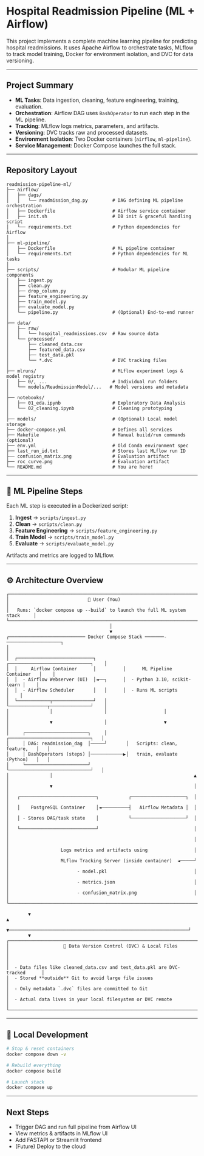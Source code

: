 
# Hospital Readmission Pipeline (ML + Airflow)

This project implements a complete machine learning pipeline for predicting hospital readmissions. It uses Apache Airflow to orchestrate tasks, MLflow to track model training, Docker for environment isolation, and DVC for data versioning.

---

## Project Summary

- **ML Tasks**: Data ingestion, cleaning, feature engineering, training, evaluation.
- **Orchestration**: Airflow DAG uses `BashOperator` to run each step in the ML pipeline.
- **Tracking**: MLflow logs metrics, parameters, and artifacts.
- **Versioning**: DVC tracks raw and processed datasets.
- **Environment Isolation**: Two Docker containers (`airflow`, `ml-pipeline`).
- **Service Management**: Docker Compose launches the full stack.

---

## Repository Layout

```
readmission-pipeline-ml/
├── airflow/
│   ├── dags/
│   │   └── readmission_dag.py         # DAG defining ML pipeline orchestration
│   ├── Dockerfile                     # Airflow service container
│   ├── init.sh                        # DB init & graceful handling script
│   └── requirements.txt               # Python dependencies for Airflow
│
├── ml-pipeline/
│   ├── Dockerfile                     # ML pipeline container
│   └── requirements.txt               # Python dependencies for ML tasks
│
├── scripts/                           # Modular ML pipeline components
│   ├── ingest.py
│   ├── clean.py
│   ├── drop_column.py
│   ├── feature_engineering.py
│   ├── train_model.py
│   ├── evaluate_model.py
│   └── pipeline.py                    # (Optional) End-to-end runner
│
├── data/
│   ├── raw/
│   │   └── hospital_readmissions.csv  # Raw source data
│   └── processed/
│       ├── cleaned_data.csv
│       ├── featured_data.csv
│       ├── test_data.pkl
│       └── *.dvc                      # DVC tracking files
│
├── mlruns/                            # MLflow experiment logs & model registry
│   ├── 0/, ...                        # Individual run folders
│   └── models/ReadmissionModel/...   # Model versions and metadata
│
├── notebooks/
│   ├── 01_eda.ipynb                   # Exploratory Data Analysis
│   └── 02_cleaning.ipynb              # Cleaning prototyping
│
├── models/                            # (Optional) Local model storage
├── docker-compose.yml                 # Defines all services
├── Makefile                           # Manual build/run commands (optional)
├── env.yml                            # Old Conda environment spec
├── last_run_id.txt                    # Stores last MLflow run ID
├── confusion_matrix.png               # Evaluation artifact
├── roc_curve.png                      # Evaluation artifact
└── README.md                          # You are here!
```

---

## 🧠 ML Pipeline Steps

Each ML step is executed in a Dockerized script:

1. **Ingest** → `scripts/ingest.py`
2. **Clean** → `scripts/clean.py`
3. **Feature Engineering** → `scripts/feature_engineering.py`
4. **Train Model** → `scripts/train_model.py`
5. **Evaluate** → `scripts/evaluate_model.py`

Artifacts and metrics are logged to MLflow.

---

## ⚙️ Architecture Overview

```
┌────────────────────────────────────────────────────────────────────────────┐
│                             🧠 User (You)                                   │
│   Runs: `docker compose up --build` to launch the full ML system stack     │
└────────────────────────────────────────────────────────────────────────────┘
                                      │
                                      ▼
┌──────────────────────────── Docker Compose Stack ───────-────────────────────┐
│                                                                              │
│  ┌────────────────────────────┐          ┌──────────────────────────────┐    │
│  │     Airflow Container      │          │      ML Pipeline Container   │    │
│  │  - Airflow Webserver (UI)  │◄──┐      │  - Python 3.10, scikit-learn │    │
│  │  - Airflow Scheduler       │   │      │  - Runs ML scripts           │    │
│  └────────────┬───────────────┘   │      └──────────────┬───────────────┘    │
│               │                   │                     │                    │
│               ▼                   │                     ▼                    │
│     ┌───────────────────────┐     │       ┌──────────────────────────────┐   │
│     │ DAG: readmission_dag  │─────┘       │   Scripts: clean, feature,   │   │
│     │ BashOperators (steps) │────────────▶│   train, evaluate (Python)   │   │
│     └───────────────────────┘             └──────────────────────────────┘   │
│               │                                                    ▲         │
│               ▼                                                    │         │
│   ┌────────────────────────────┐           ┌────────────────────┐  │         │
│   │    PostgreSQL Container    │◄──────────┤   Airflow Metadata │  │         │
│   │ - Stores DAG/task state    │           └────────────────────┘  │         │
│   └────────────────────────────┘                                   │         │
│                                                                    │         │
│                   Logs metrics and artifacts using                 │         │
│                   MLflow Tracking Server (inside container)  ◄─────┘         │
│                         - model.pkl                                │         │
│                         - metrics.json                             │         │
│                         - confusion_matrix.png                     │         │
└──────────────────────────────────────────────────────────────────────────────┘

        ▼                                                                  ▲
        ▼──────────────────────────────────────────────────────────────────┘
        ▼
┌────────────────────────────────────────────────────────────────────────────┐
│                    🧬 Data Version Control (DVC) & Local Files             │
│                                                                            │
│  - Data files like cleaned_data.csv and test_data.pkl are DVC-tracked      │
│  - Stored **outside** Git to avoid large file issues                       │
│  - Only metadata `.dvc` files are committed to Git                         │
│  - Actual data lives in your local filesystem or DVC remote                │
└────────────────────────────────────────────────────────────────────────────┘

```


---

## 🧪 Local Development

```bash
# Stop & reset containers
docker compose down -v

# Rebuild everything
docker compose build

# Launch stack
docker compose up
```

---

## Next Steps

- Trigger DAG and run full pipeline from Airflow UI
- View metrics & artifacts in MLflow UI
- Add FASTAPI or Streamlit frontend
- (Future) Deploy to the cloud
